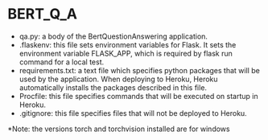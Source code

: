 # BERT_Q_A
- qa.py: a body of the BertQuestionAnswering application. 
- .flaskenv: this file sets environment variables for Flask. It sets the environment variable FLASK_APP, which is required by flask run command for a local test. 
- requirements.txt: a text file which specifies python packages that will be used by the application. When deploying to Heroku, Heroku automatically installs the packages described in this file. 
- Procfile: this file specifies commands that will be executed on startup in Heroku. 
- .gitignore: this file specifies files that will not be deployed to Heroku. 

*Note: the versions torch and torchvision installed are for windows 

